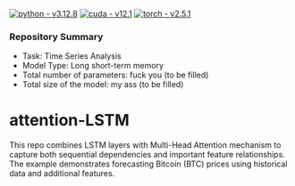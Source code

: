 [![python - v3.12.8](https://img.shields.io/static/v1?label=python&message=v3.12.8&color=blue&logo=python&logoColor=white)](https://)
[![cuda - v12.1](https://img.shields.io/static/v1?label=cuda&message=v12.1&color=green&logo=nvidia&logoColor=white)](https://)
[![torch - v2.5.1](https://img.shields.io/static/v1?label=torch&message=v2.5.1&color=orange&logo=pytorch&logoColor=white)](https://)

### Repository Summary ###
- Task: Time Series Analysis
- Model Type: Long short-term memory
- Total number of parameters: fuck you (to be filled)
- Total size of the model: my ass (to be filled)

# attention-LSTM
This repo combines LSTM layers with Multi-Head Attention mechanism to capture both sequential dependencies and important feature relationships. The example demonstrates forecasting Bitcoin (BTC) prices using historical data and additional features.
